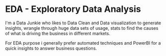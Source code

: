 # EDA - Exploratory Data Analysis


 I'm a Data Junkie who likes to Data Clean and Data visualization to generate insights, wrangle through huge data sets of usage, 
 stats to find the causes of what is driving the business in different markets. 
 
 For EDA purpose i generally prefer automated techniques and PowerBI for a quick insights to answer business questions.

